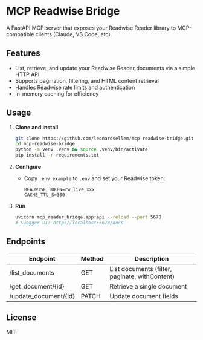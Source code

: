 # MCP Readwise Bridge

A FastAPI MCP server that exposes your Readwise Reader library to MCP-compatible clients (Claude, VS Code, etc).

## Features
- List, retrieve, and update your Readwise Reader documents via a simple HTTP API
- Supports pagination, filtering, and HTML content retrieval
- Handles Readwise rate limits and authentication
- In-memory caching for efficiency

## Usage

1. **Clone and install**
   ```bash
   git clone https://github.com/leonardsellem/mcp-readwise-bridge.git
   cd mcp-readwise-bridge
   python -m venv .venv && source .venv/bin/activate
   pip install -r requirements.txt
   ```

2. **Configure**
   - Copy `.env.example` to `.env` and set your Readwise token:
     ```env
     READWISE_TOKEN=rw_live_xxx
     CACHE_TTL_S=300
     ```

3. **Run**
   ```bash
   uvicorn mcp_reader_bridge.app:api --reload --port 5678
   # Swagger UI: http://localhost:5678/docs
   ```

## Endpoints
| Endpoint | Method | Description |
|---|---|---|
| /list_documents | GET | List documents (filter, paginate, withContent) |
| /get_document/{id} | GET | Retrieve a single document |
| /update_document/{id} | PATCH | Update document fields |

## License
MIT
